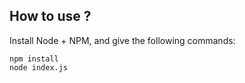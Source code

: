 ## How to use ?
Install Node + NPM, and give the following commands:
```
npm install
node index.js
```
